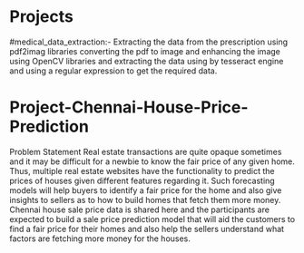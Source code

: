 # Projects

#medical_data_extraction:-
Extracting the data from the prescription using pdf2imag libraries converting the pdf to image and enhancing the image using OpenCV libraries and extracting the data using by tesseract engine and using a regular expression to get the required data.

# Project-Chennai-House-Price-Prediction
Problem Statement Real estate transactions are quite opaque sometimes and it may be difficult for a newbie to know the fair price of any given home. 
Thus, multiple real estate websites have the functionality to predict the prices of houses given different features regarding it. 
Such forecasting models will help buyers to identify a fair price for the home and also give insights to sellers as to how to build homes that fetch them more money. 
Chennai house sale price data is shared here and the participants are expected to build a sale price prediction model that will aid the customers to find a fair price 
for their homes and also help the sellers understand what factors are fetching more money for the houses.
